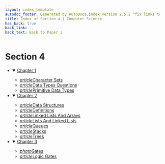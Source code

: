 ```yaml
---
layout: index_template
autodoc_footer: Generated by AutoDocs.index version 2.5.2 "fix links to documents" ⓒ Starwort, 2020
title: Index of Section 4 | Computer Science
has_back: true
back_link: ..
back_text: Back to Paper 1
---
```


# **Section 4**

- <details open><summary><a href='./chapter_1'>Chapter 1</a></summary>

  - <a href='./chapter_1/character_sets.html'><i title='MD file' class="material-icons">article</i>Character Sets</a>
  - <a href='./chapter_1/data_types_questions.html'><i title='MD file' class="material-icons">article</i>Data Types Questions</a>
  - <a href='./chapter_1/primitive_data_types.html'><i title='MD file' class="material-icons">article</i>Primitive Data Types</a>

  </details>
- <details open><summary><a href='./chapter_2'>Chapter 2</a></summary>

  - <a href='./chapter_2/data_structures.html'><i title='MD file' class="material-icons">article</i>Data Structures</a>
  - <a href='./chapter_2/definitions.html'><i title='MD file' class="material-icons">article</i>Definitions</a>
  - <a href='./chapter_2/linked_lists_and_arrays.html'><i title='MD file' class="material-icons">article</i>Linked Lists And Arrays</a>
  - <a href='./chapter_2/lists_and_linked_lists.html'><i title='MD file' class="material-icons">article</i>Lists And Linked Lists</a>
  - <a href='./chapter_2/queues.html'><i title='MD file' class="material-icons">article</i>Queues</a>
  - <a href='./chapter_2/stacks.html'><i title='MD file' class="material-icons">article</i>Stacks</a>
  - <a href='./chapter_2/trees.html'><i title='MD file' class="material-icons">article</i>Trees</a>

  </details>
- <details open><summary><a href='./chapter_3'>Chapter 3</a></summary>

  - <a href='./chapter_3/gates.png'><i title='PNG file' class="material-icons">photo</i>Gates</a>
  - <a href='./chapter_3/logic_gates.html'><i title='MD file' class="material-icons">article</i>Logic Gates</a>

  </details>
